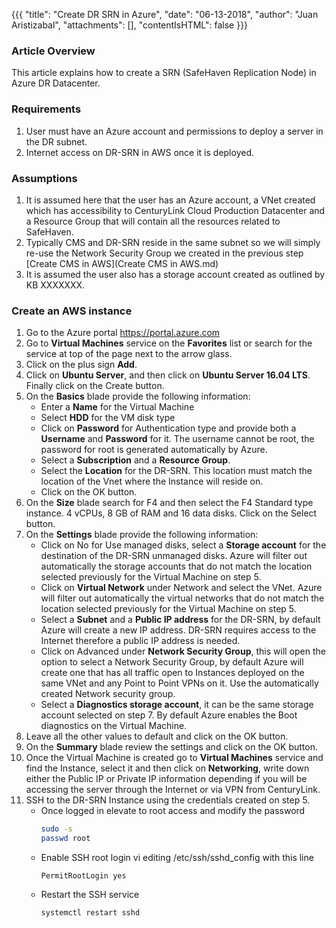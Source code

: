 {{{
  "title": "Create DR SRN in Azure",
  "date": "06-13-2018",
  "author": "Juan Aristizabal",
  "attachments": [],
  "contentIsHTML": false
}}}

### Article Overview
This article explains how to create a SRN (SafeHaven Replication Node) in Azure DR Datacenter.

### Requirements
1. User must have an Azure account and permissions to deploy a server in the DR subnet.
2. Internet access on DR-SRN in AWS once it is deployed.

### Assumptions
1. It is assumed here that the user has an Azure account, a VNet created which has accessibility to CenturyLink Cloud Production Datacenter and a Resource Group that will contain all the resources related to SafeHaven.
2. Typically CMS and DR-SRN reside in the same subnet so we will simply re-use the Network Security Group we created in the previous step [Create CMS in AWS](Create CMS in AWS.md)
3. It is assumed the user also has a storage account created as outlined by KB XXXXXXX.

### Create an AWS instance
1. Go to the Azure portal https://portal.azure.com 
2. Go to **Virtual Machines** service on the **Favorites** list or search for the service at top of the page next to the arrow glass.
3. Click on  the plus sign **Add**.
4. Click on **Ubuntu Server**, and then click on **Ubuntu Server 16.04 LTS**. Finally click on the Create button.
5. On the **Basics** blade provide the following information: 
    * Enter a  **Name** for the Virtual Machine 
    * Select **HDD** for the VM disk type 
    * Click on **Password** for Authentication type and provide both a **Username** and **Password** for it.  The username cannot be root, the password for root is generated automatically by Azure.
    * Select a **Subscription** and a **Resource Group**. 
    * Select the **Location** for the DR-SRN. This location must match the location of the Vnet where the Instance will reside on.  
    * Click on the OK button.
6. On the **Size** blade search for F4 and then select the F4 Standard type instance. 4 vCPUs, 8 GB of RAM and 16 data disks. Click on the Select button.
7. On the **Settings** blade provide the following information:
   * Click on No for Use managed disks, select a **Storage account** for the destination of the DR-SRN unmanaged disks. Azure will filter out automatically the storage accounts that do not match the location selected previously for the Virtual Machine on step 5.
   * Click on **Virtual Network** under Network and select the VNet. Azure will filter out automatically the virtual networks that do not match the location selected previously for the Virtual Machine on step 5.
   * Select a **Subnet** and a **Public IP address** for the DR-SRN, by default Azure will create a new IP address. DR-SRN requires access to the Internet therefore a public IP address is needed.
   * Click on Advanced under **Network Security Group**, this will open the option to select a Network Security Group, by default Azure will create one that has all traffic open to Instances deployed on the same VNet and any Point to Point VPNs on it. Use the automatically created Network security group.
   * Select a **Diagnostics storage account**, it can be the same storage account selected on step 7. By default Azure enables the Boot diagnostics on the Virtual Machine.
8. Leave all the other values to default and click on the OK button.
9. On the **Summary** blade review the settings and click on the OK button.
10. Once the Virtual Machine is created go to **Virtual Machines** service and find the Instance, select it and then click on **Networking**, write down either the Public IP or Private IP information depending if you will be accessing the server through the Internet or via VPN from CenturyLink.
11. SSH to the DR-SRN Instance using the credentials created on step 5.
    * Once logged in elevate to root access and modify the password
        ```bash
        sudo -s
        passwd root
        ```
    * Enable SSH root login vi editing /etc/ssh/sshd_config with this line
        ```
        PermitRootLogin yes
        ```
    * Restart the SSH service
        ```
        systemctl restart sshd
        ```

